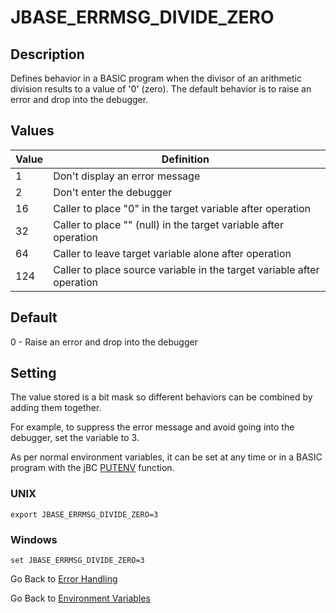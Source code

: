 # JBASE_ERRMSG_DIVIDE_ZERO

<PageHeader />

## Description

Defines behavior in a BASIC program when the divisor of an arithmetic division results to a value of '0' (zero). The default behavior is to raise an error and drop into the debugger.

## Values

| Value | Definition  |
| --- | --- |
| 1 | Don't display an error message |
| 2 | Don't enter the debugger |
| 16 | Caller to place "0" in the target variable after operation |
| 32 | Caller to place "" (null) in the target variable after operation |
| 64 | Caller to leave target variable alone after operation |
| 124 | Caller to place source variable in the target variable after operation |

## Default

0 - Raise an error and drop into the debugger

## Setting

The value stored is a bit mask so different behaviors can be combined by adding them together.

For example, to suppress the error message and avoid going into the debugger, set the variable to 3.

As per normal environment variables, it can be set at any time or in a BASIC program with the jBC [PUTENV](./../../jbc/putenv) function.

### UNIX

```
export JBASE_ERRMSG_DIVIDE_ZERO=3
```

### Windows

```
set JBASE_ERRMSG_DIVIDE_ZERO=3
```

Go Back to [Error Handling](./../../jbc-error-handling/README.md)

Go Back to [Environment Variables](./../README.md)

<PageFooter />
